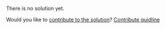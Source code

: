 
There is no solution yet.

Would you like to [contribute to the solution](https://github.com/BFEdev/BFE.dev-solutions/blob/main/question/Tell-me-about-a-time-that-you-failed_en.md)? [Contribute guidline](https://github.com/BFEdev/BFE.dev-solutions#how-to-contribute)
